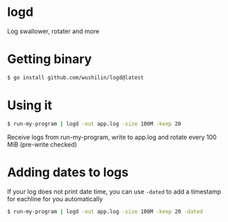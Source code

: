 # logd
Log swallower, rotater and more

# Getting binary
```sh
$ go install github.com/wushilin/logd@latest
```


# Using it
```sh
$ run-my-program | logd -out app.log -size 100M -keep 20
```

Receive logs from run-my-program, write to app.log and rotate every 100 MiB (pre-write checked)

# Adding dates to logs
If your log does not print date time, you can use `-dated` to add a timestamp for eachline for you automatically
```sh
$ run-my-program | logd -out app.log -size 100M -keep 20 -dated
```
